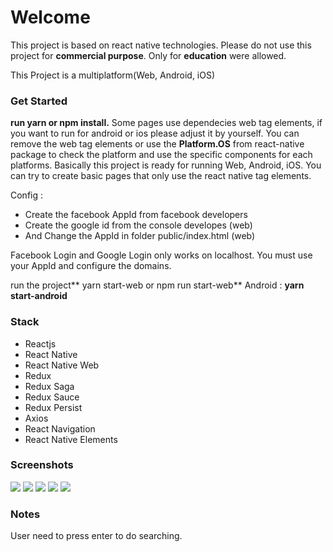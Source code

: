 # Welcome

This project is based on react native technologies. Please do not use this project for **commercial purpose**. Only for **education** were allowed.

This Project is a multiplatform(Web, Android, iOS)

### Get Started

**run yarn or npm install.**
Some pages use dependecies web tag elements, if you want to run for android or ios please adjust it by yourself. You can remove the web tag elements or use the **Platform.OS** from react-native package to check the platform and use the specific components for each platforms.
Basically this project is ready for running Web, Android, iOS. You can try to create basic pages that only use the react native tag elements.

Config :

- Create the facebook AppId from facebook developers
- Create the google id from the console developes (web)
- And Change the AppId in folder public/index.html (web)

Facebook Login and Google Login only works on localhost. You must use your AppId and configure the domains.

run the project** yarn start-web or npm run start-web**
Android : **yarn start-android**

### Stack

- Reactjs
- React Native
- React Native Web
- Redux
- Redux Saga
- Redux Sauce
- Redux Persist
- Axios
- React Navigation
- React Native Elements

### Screenshots

![](https://ibb.co/j8GrvcR)
![](https://ibb.co/GHfVXVC)
![](https://ibb.co/4ZWs3gf)
![](https://ibb.co/gD1DJvY)
![](https://ibb.co/sm7r0kp)

### Notes

User need to press enter to do searching.
